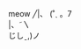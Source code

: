meow 
                            ╱|、
                          (˚ˎ 。7  
                           |、˜〵          
                          じしˍ,)ノ
<!---
Maya11235/Maya11235 is a ✨ special ✨ repository because its `README.md` (this file) appears on your GitHub profile.
You can click the Preview link to take a look at your changes.
--->
